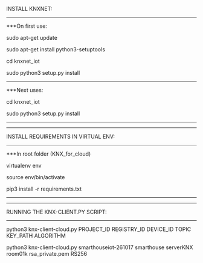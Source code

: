 INSTALL KNXNET:
*************************************************
***On first use:

sudo apt-get update

sudo apt-get install python3-setuptools

cd knxnet_iot

sudo python3 setup.py install
*************************************************
***Next uses:

cd knxnet_iot

sudo python3 setup.py install
*********************************************************************
*********************************************************************
INSTALL REQUIREMENTS IN VIRTUAL ENV:
*************************************************
***In root folder (KNX_for_cloud)

virtualenv env

source env/bin/activate

pip3 install -r requirements.txt
*********************************************************************
*********************************************************************
RUNNING THE KNX-CLIENT.PY SCRIPT:
*************************************************
python3 knx-client-cloud.py PROJECT_ID REGISTRY_ID DEVICE_ID TOPIC KEY_PATH ALGORITHM

python3 knx-client-cloud.py smarthouseiot-261017 smarthouse serverKNX room01k rsa_private.pem RS256
